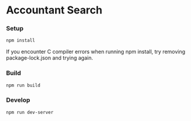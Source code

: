 # Accountant Search

### Setup
```sh
npm install
```
If you encounter C compiler errors when running npm install, try removing package-lock.json and trying again.

### Build
```sh
npm run build
```

### Develop
```sh
npm run dev-server
```